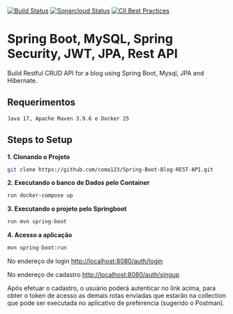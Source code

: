 [![Build Status](https://travis-ci.com/coma123/Spring-Boot-Blog-REST-API.svg?branch=development)](https://travis-ci.com/coma123/Spring-Boot-Blog-REST-API) [![Sonarcloud Status](https://sonarcloud.io/api/project_badges/measure?project=coma123_Spring-Boot-Blog-REST-API&metric=alert_status)](https://sonarcloud.io/dashboard?id=coma123_Spring-Boot-Blog-REST-API) [![CII Best Practices](https://bestpractices.coreinfrastructure.org/projects/3706/badge)](https://bestpractices.coreinfrastructure.org/projects/3706)

# Spring Boot, MySQL, Spring Security, JWT, JPA, Rest API

Build Restful CRUD API for a blog using Spring Boot, Mysql, JPA and Hibernate.


## Requerimentos

```Ter instalado 
Java 17, Apache Maven 3.9.6 e Docker 25
 ```


## Steps to Setup

**1. Clonando o Projeto**

```bash
git clone https://github.com/coma123/Spring-Boot-Blog-REST-API.git
```

**2. Executando o banco de Dados pelo Container**
```bash
run docker-compose up 

```
**3. Executando o projeto pelo Springboot**
```bash
run mvn spring-boot

```

**4. Acesso a aplicação**

```bash
mvn spring-boot:run
```
No endereço de login <http://localhost:8080/auth/login>

No endereço de cadastro <http://localhost:8080/auth/singup>

Após efetuar o cadastro, o usuário poderá autenticar no link acima, para obter o token de acesso as demais rotas enviadas que estarão
na collection que pode ser executada no aplicativo de preferencia (sugerido o Postman). 

